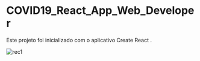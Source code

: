 # COVID19_React_App_Web_Developer

Este projeto foi inicializado com o aplicativo Create React .



![rec1](https://user-images.githubusercontent.com/66983974/118422522-c4075b00-b699-11eb-95e3-563d37047b1e.jpg)
